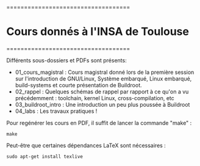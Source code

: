 ===================================
# Cours donnés à l'INSA de Toulouse
===================================

Différents sous-dossiers et PDFs sont présents:
 - 01_cours_magistral : Cours magistral donné lors de la première session sur l'introduction de GNU/Linux, Système embarqué, Linux embarqué, build-systems et courte présentation de Buildroot.
 - 02_rappel : Quelques schémas de rappel par rapport à ce qu'on a vu précédemment : toolchain, kernel Linux, cross-compilation, etc
 - 03_buildroot_intro : Une introduction un peu plus poussée à Buildroot
 - 04_labs : Les travaux pratiques !

Pour regénérer les cours en PDF, il suffit de lancer la commande "make" :

```
make
```

Peut-être que certaines dépendances LaTeX sont nécessaires :

```
sudo apt-get install texlive
```
